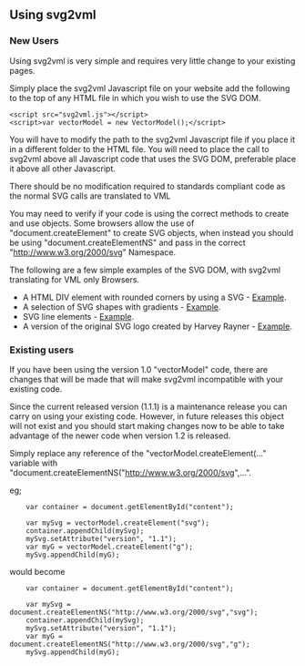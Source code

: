 ## Using svg2vml ##
### New Users ###
Using svg2vml is very simple and requires very little change to your existing pages.

Simply place the svg2vml Javascript file on your website add the following to the top of any HTML file in which you wish to use the SVG DOM.
```
<script src="svg2vml.js"></script>
<script>var vectorModel = new VectorModel();</script>
```
You will have to modify the path to the svg2vml Javascript file if you place it in a different folder to the HTML file.
You will need to place the call to svg2vml above all Javascript code that uses the SVG DOM, preferable place it above all other Javascript.

There should be no modification required to standards compliant code as the normal SVG calls are translated to VML

You may need to verify if your code is using the correct methods to create and use objects.  Some browsers allow the use of "document.createElement" to create SVG objects, when instead you should be using "document.createElementNS" and pass in the correct "http://www.w3.org/2000/svg" Namespace.

The following are a few simple examples of the SVG DOM, with svg2vml translating for VML only Browsers.
  * A HTML DIV element with rounded corners by using a SVG - [Example](ExampleRoundedDiv.md).
  * A selection of SVG shapes with gradients - [Example](ExampleShapesWithGradients.md).
  * SVG line elements - [Example](ExampleLineElement.md).
  * A version of the original SVG logo created by Harvey Rayner - [Example](ExampleSVGLogo.md).



### Existing users ###
If you have been using the version 1.0 "vectorModel" code, there are changes that will be made that will make svg2vml incompatible with your existing code.

Since the current released version (1.1.1) is a maintenance release you can carry on using your existing code.  However, in future releases this object will not exist and you should start making changes now to be able to take advantage of the newer code when version 1.2 is released.

Simply replace any reference of the "vectorModel.createElement(..." variable with "document.createElementNS("http://www.w3.org/2000/svg",...".

eg;
```
	var container = document.getElementById("content");
				
	var mySvg = vectorModel.createElement("svg");
	container.appendChild(mySvg);
	mySvg.setAttribute("version", "1.1");
	var myG = vectorModel.createElement("g");
	mySvg.appendChild(myG);
```

would become

```
	var container = document.getElementById("content");
				
	var mySvg = document.createElementNS("http://www.w3.org/2000/svg","svg");
	container.appendChild(mySvg);
	mySvg.setAttribute("version", "1.1");
	var myG = document.createElementNS("http://www.w3.org/2000/svg","g");
	mySvg.appendChild(myG);
```